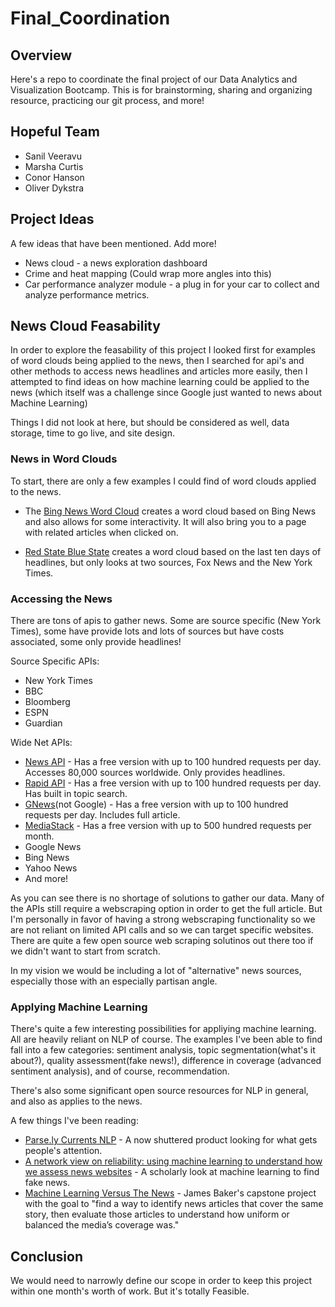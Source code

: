 # Final_Coordination

## Overview

Here's a repo to coordinate the final project of our Data Analytics and Visualization Bootcamp. This is for brainstorming, sharing and organizing resource, practicing our git process, and more!

## Hopeful Team

- Sanil Veeravu
- Marsha Curtis
- Conor Hanson
- Oliver Dykstra

## Project Ideas

A few ideas that have been mentioned. Add more!
- News cloud - a news exploration dashboard
- Crime and heat mapping (Could wrap more angles into this)
- Car performance analyzer module - a plug in for your car to collect and analyze performance metrics.


## News Cloud Feasability

In order to explore the feasability of this project I looked first for examples of word clouds being applied to the news, then I searched for api's and other methods to access news headlines and articles more easily, then I attempted to find ideas on how machine learning could be applied to the news (which itself was a challenge since Google just wanted to news about Machine Learning) 

Things I did not look at here, but should be considered as well, data storage, time to go live, and site design.

### News in Word Clouds

To start, there are only a few examples I could find of word clouds applied to the news.

- The [Bing News Word Cloud](https://www.wordcloud.news/) creates a word cloud based on Bing News and also allows for some interactivity. It will also bring you to a page with related articles when clicked on.

- [Red State Blue State](http://redstatebluestate.xyz/) creates a word cloud based on the last ten days of headlines, but only looks at two sources, Fox News and the New York Times.

### Accessing the News

There are tons of apis to gather news. Some are source specific (New York Times), some have provide lots and lots of sources but have costs associated, some only provide headlines! 

Source Specific APIs:

- New York Times
- BBC
- Bloomberg
- ESPN
- Guardian

Wide Net APIs:

- [News API](https://newsapi.org/s/google-news-api) - Has a free version with up to 100 hundred requests per day. Accesses 80,000 sources worldwide. Only provides headlines. 
- [Rapid API](https://rapidapi.com/contextualwebsearch/api/web-search) - Has a free version with up to 100 hundred requests per day. Has built in topic search.
- [GNews](https://gnews.io/#pricing)(not Google) - Has a free version with up to 100 hundred requests per day. Includes full article.
- [MediaStack](https://mediastack.com/) - Has a free version with up to 500 hundred requests per month.
- Google News
- Bing News
- Yahoo News
- And more!

As you can see there is no shortage of solutions to gather our data. Many of the APIs still require a webscraping option in order to get the full article. But I'm personally in favor of having a strong webscraping functionality so we are not reliant on limited API calls and so we can target specific websites. There are quite a few open source web scraping solutinos out there too if we didn't want to start from scratch.

In my vision we would be including a lot of "alternative" news sources, especially those with an especially partisan angle.

### Applying Machine Learning

There's quite a few interesting possibilities for appliying machine learning. All are heavily reliant on NLP of course. The examples I've been able to find fall into a few categories: sentiment analysis, topic segmentation(what's it about?), quality assessment(fake news!), difference in coverage (advanced sentiment analysis), and of course, recommendation.

There's also some significant open source resources for NLP in general, and also as applies to the news.

A few things I've been reading:

- [Parse.ly Currents NLP](https://blog.parse.ly/machine-learning-nlp-parse-ly-currents/) - A now shuttered product looking for what gets people's attention.
- [A network view on reliability: using machine learning to understand how we assess news websites](https://link.springer.com/article/10.1007/s42001-021-00116-w) - A scholarly look at machine learning to find fake news.
- [Machine Learning Versus The News](https://towardsdatascience.com/machine-learning-versus-the-news-3b5b479d8e6a) - James Baker's capstone project with the goal to "find a way to identify news articles that cover the same story, then evaluate those articles to understand how uniform or balanced the media’s coverage was."

## Conclusion

We would need to narrowly define our scope in order to keep this project within one month's worth of work. But it's totally Feasible. 